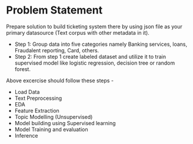 # Problem Statement

Prepare solution to build ticketing system there by using json file as your primary datasource (Text corpus with other metadata in it).
- Step 1: Group data into five categories namely Banking services, loans, Fraudalent reporting, Card, others.
- Step 2: From step 1 create labeled dataset and utilize it to train supervised model like logistic regression, decision tree or random forest.


Above excercise should follow these steps -
- Load Data
- Text Preprocessing
- EDA
- Feature Extraction
- Topic Modelling (Unsupervised)
- Model building using Supervised learning
- Model Training and evaluation
- Inference


